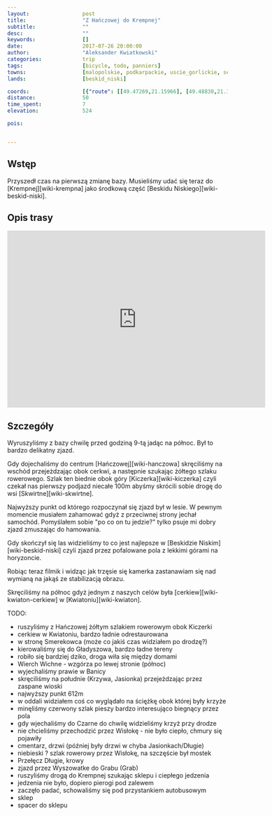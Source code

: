 ```yaml
---
layout:                 post
title:                  "Z Hańczowej do Krempnej"
subtitle:               ""
desc:                   ""
keywords:               []
date:                   2017-07-26 20:00:00
author:                 "Aleksander Kwiatkowski"
categories:             trip
tags:                   [bicycle, todo, panniers]
towns:                  [malopolskie, podkarpackie, uscie_gorlickie, sekowa, krempna]
lands:                  [beskid_niski]

coords:                 [{"route": [[49.47269,21.15966], [49.48830,21.17021], [49.49683,21.18403], [49.50113,21.17691], [49.51255,21.20137], [49.50586,21.23579], [49.52097,21.26540], [49.52932,21.28917], [49.52721,21.30789], [49.51679,21.31029], [49.50380,21.31458], [49.47659,21.37672], [49.47185,21.37732], [49.44753,21.43286], [49.46577,21.42135], [49.51021,21.42676], [49.51773,21.44041], [49.52197,21.47337], [49.51105,21.50066], [49.50397,21.49285], [49.50832,21.48847]], "type": "bicycle"}]
distance:               50
time_spent:             7
elevation:              524

pois:


---
```



Wstęp
-----

Przyszedł czas na pierwszą zmianę bazy. Musieliśmy udać się teraz do
[Krempnej][wiki-krempna] jako środkową część [Beskidu Niskiego][wiki-beskid-niski].

Opis trasy
----------

<iframe height='405' width='590' frameborder='0' allowtransparency='true' scrolling='no' src='https://www.strava.com/activities/1102666247/embed/4d3f6abf4f587143aa84a0e232f35e2156014991'></iframe>

Szczegóły
---------

Wyruszyliśmy z bazy chwilę przed godziną 9-tą jadąc na północ.
Był to bardzo delikatny zjazd.

Gdy dojechaliśmy do centrum [Hańczowej][wiki-hanczowa] skręciliśmy
na wschód przejeżdzając obok cerkwi, a następnie szukając żółtego szlaku rowerowego.
Szlak ten biednie obok
góry [Kiczerka][wiki-kiczerka] czyli czekał nas pierwszy podjazd niecałe
100m abyśmy skrócili sobie drogę do wsi [Skwirtne][wiki-skwirtne].

Najwyższy punkt od którego rozpoczynał się zjazd był w lesie. W pewnym momencie
musiałem zahamować gdyż z przeciwnej strony jechał samochód. Pomyślałem sobie
"po co on tu jedzie?" tylko psuje mi dobry zjazd zmuszając do hamowania.

Gdy skończył się las widzieliśmy to co jest najlepsze w [Beskidzie Niskim][wiki-beskid-niski]
czyli zjazd przez pofalowane pola z lekkimi górami na horyzoncie.

Robiąc teraz filmik i widząc jak trzęsie się kamerka zastanawiam się nad
wymianą na jakąś ze stabilizacją obrazu.

Skręciliśmy na północ gdyż jednym z naszych celów była
[cerkiew][wiki-kwiaton-cerkiew] w [Kwiatoniu][wiki-kwiaton].

TODO:

* ruszyliśmy z Hańczowej żółtym szlakiem rowerowym obok Kiczerki
* cerkiew w Kwiatoniu, bardzo ładnie odrestaurowana
* w stronę Smerekowca (może co jakiś czas widziałem po drodzę?)
* kierowaliśmy się do Gładyszowa, bardzo ładne tereny
* robiło się bardziej dziko, droga wiła się między domami
* Wierch Wichne - wzgórza po lewej stronie (północ)
* wyjechaliśmy prawie w Banicy
* skręciliśmy na południe (Krzywa, Jasionka) przejeżdzając przez zaspane wioski
* najwyższy punkt 612m
* w oddali widziałem coś co wyglądało na ściężkę obok której były krzyże
* minęliśmy czerwony szlak pieszy bardzo interesująco biegnący przez pola
* gdy wjechaliśmy do Czarne do chwilę widzieliśmy krzyż przy drodze
* nie chcieliśmy przechodzić przez Wisłokę - nie było ciepło, chmury się pojawiły
* cmentarz, drzwi (później były drzwi w chyba Jasionkach/Długie)
* niebieski ? szlak rowerowy przez Wisłokę, na szczęście był mostek
* Przełęcz Długie, krowy
* zjazd przez Wyszowatke do Grabu (Grab)
* ruszyliśmy drogą do Krempnej szukając sklepu i ciepłego jedzenia
* jedzenia nie było, dopiero pierogi pod zalewem
* zaczęło padać, schowaliśmy się pod przystankiem autobusowym
* sklep
* spacer do sklepu

